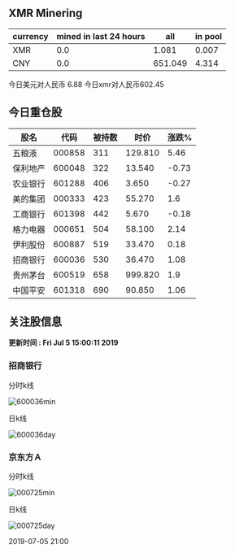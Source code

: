 ## XMR Minering

|currency|mined in last 24 hours|all|in pool|
|---|---|---|---|
|XMR|0.0|1.081|0.007|
|CNY|0.0|651.049|4.314|

今日美元对人民币 6.88	今日xmr对人民币602.45


## 今日重仓股 

|股名|代码|被持数|时价|涨跌%|
|---|---|---|---|---|
|五粮液|000858|311|129.810|5.46|
|保利地产|600048|322|13.540|-0.73|
|农业银行|601288|406|3.650|-0.27|
|美的集团|000333|423|55.270|1.6|
|工商银行|601398|442|5.670|-0.18|
|格力电器|000651|504|58.100|2.14|
|伊利股份|600887|519|33.470|0.18|
|招商银行|600036|530|36.470|1.08|
|贵州茅台|600519|658|999.820|1.9|
|中国平安|601318|690|90.850|1.06|

## 关注股信息
**更新时间 : Fri Jul  5 15:00:11 2019**
### 招商银行 
分时k线

![600036min](http://image.sinajs.cn/newchart/min/n/sh600036.gif)

日k线

![600036day](http://image.sinajs.cn/newchart/daily/n/sh600036.gif)

### 京东方Ａ 
分时k线

![000725min](http://image.sinajs.cn/newchart/min/n/sz000725.gif)

日k线

![000725day](http://image.sinajs.cn/newchart/daily/n/sz000725.gif)

2019-07-05 21:00